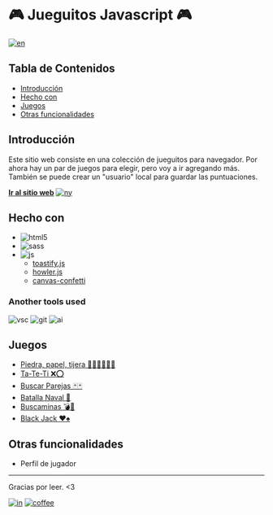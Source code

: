 # 🎮 Jueguitos Javascript 🎮

[![en]](./README.md)

## Tabla de Contenidos

- [Introducción](#introducción)
- [Hecho con](#hecho-con)
- [Juegos](#juegos)
- [Otras funcionalidades](#otras-funcionalidades)

## Introducción

Este sitio web consiste en una colección de jueguitos para navegador. Por ahora hay un par de juegos para elegir, pero voy a ir agregando más. También se puede crear un "usuario" local para guardar las puntuaciones.

[**Ir al sitio web**][live] [![ny]][ny-link]

## Hecho con

- ![html5]
- ![sass]
- ![js]
    - [toastify.js](https://apvarun.github.io/toastify-js/)
    - [howler.js](https://howlerjs.com)
    - [canvas-confetti](https://www.kirilv.com/canvas-confetti/)

### Another tools used

![vsc] ![git] ![ai]

## Juegos

- [Piedra, papel, tijera ✊🏻✋🏻✌🏻](https://juegos-laguna.netlify.app/pages/rspls.html)
- [Ta-Te-Ti ❌⭕](https://juegos-laguna.netlify.app/pages/tictactoe.html)
- [Buscar Parejas 🃏🃏](https://juegos-laguna.netlify.app/pages/pairs.html)
- [Batalla Naval 🚢](https://juegos-laguna.netlify.app/pages/battleship.html)
- [Buscaminas 💣🚩](https://juegos-laguna.netlify.app/pages/minesweeper.html)
- [Black Jack ♥♠](https://juegos-laguna.netlify.app/pages/blackjack.html)

## Otras funcionalidades

- Perfil de jugador

---

Gracias por leer. <3

[![in]][in-link] [![coffee]][coffee-link]

[en]: https://img.shields.io/badge/README-English-blue
[ny]: https://api.netlify.com/api/v1/badges/74b5f2a5-6a78-499e-a1a5-b691b1c08342/deploy-status
[html5]: https://img.shields.io/badge/HTML5-E34F26?style=for-the-badge&logo=html5&logoColor=white
[sass]: https://img.shields.io/badge/Sass-CC6699?style=for-the-badge&logo=sass&logoColor=white
[js]: https://img.shields.io/badge/JavaScript-323330?style=for-the-badge&logo=javascript&logoColor=F7DF1E
[vsc]: https://img.shields.io/badge/VSCode-0078D4?style=flat-square&logo=visual%20studio%20code&logoColor=white
[git]: https://img.shields.io/badge/GIT-E44C30?style=flat-square&logo=git&logoColor=white
[ai]: https://img.shields.io/badge/Adobe%20Illustrator-FF9A00?style=flat-square&logo=adobe%20illustrator&logoColor=white
[in]: https://img.shields.io/badge/LinkedIn-0077B5?style=flat-square&logo=linkedin&logoColor=white
[coffee]: https://img.shields.io/badge/Buy_Me_A_Coffee-FFDD00?style=flat-square&logo=buy-me-a-coffee&logoColor=black

[live]: https://juegos-laguna.netlify.app
[ny-link]: https://app.netlify.com/sites/juegos-laguna/deploys
[btsp]: https://getbootstrap.com
[msry]: https://masonry.desandro.com
[imgl]: https://imagesloaded.desandro.com
[in-link]: https://www.linkedin.com/in/ferlagher
[coffee-link]: https://www.buymeacoffee.com/ferlagher
